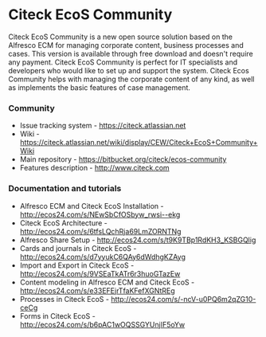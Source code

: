 # Citeck EcoS Community #

Citeck EcoS Community is a new open source solution based on the Alfresco ECM for managing corporate content, business processes and cases. This version is available through free download and doesn't require any payment. Citeck EcoS Community is perfect for IT specialists and developers who would like to set up and support the system. Citeck Ecos Community helps with managing the corporate content of any kind, as well as implements the basic features of case management.

### Community ###

* Issue tracking system - https://citeck.atlassian.net
* Wiki - https://citeck.atlassian.net/wiki/display/CEW/Citeck+EcoS+Community+Wiki
* Main repository - https://bitbucket.org/citeck/ecos-community
* Features description - http://www.citeck.com

### Documentation and tutorials ###

* Alfresco ECM and Citeck EcoS Installation - http://ecos24.com/s/NEwSbCfOSbyw_rwsi--ekg
* Citeck EcoS Architecture - http://ecos24.com/s/6tfsLQchRja69LmZORNTNg
* Alfresco Share Setup - http://ecos24.com/s/t9K9TBp1RdKH3_KSBGQlig
* Cards and journals in Citeck EcoS - http://ecos24.com/s/d7yyukC6QAy6dWdhgKZAyg
* Import and Export in Citeck EcoS - http://ecos24.com/s/9VSEaTkATr6r3huoGTazEw
* Content modeling in Alfresco ECM and Citeck EcoS - http://ecos24.com/s/e33EFEjrTfaKFefXGNtREg
* Processes in Citeck EcoS - http://ecos24.com/s/-ncV-u0PQ6m2qZG10-ceCg
* Forms in Citeck EcoS - http://ecos24.com/s/b6pAC1wOQSSGYUnjIF5oYw